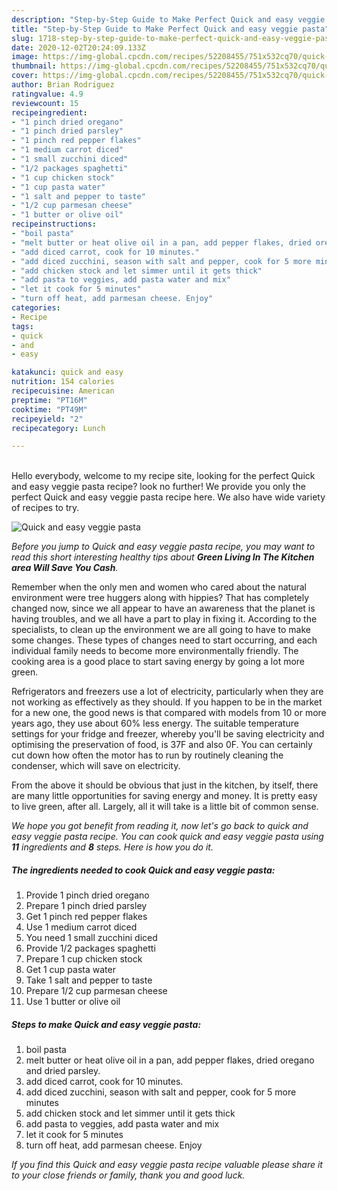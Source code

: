 ```yaml
---
description: "Step-by-Step Guide to Make Perfect Quick and easy veggie pasta"
title: "Step-by-Step Guide to Make Perfect Quick and easy veggie pasta"
slug: 1718-step-by-step-guide-to-make-perfect-quick-and-easy-veggie-pasta
date: 2020-12-02T20:24:09.133Z
image: https://img-global.cpcdn.com/recipes/52208455/751x532cq70/quick-and-easy-veggie-pasta-recipe-main-photo.jpg
thumbnail: https://img-global.cpcdn.com/recipes/52208455/751x532cq70/quick-and-easy-veggie-pasta-recipe-main-photo.jpg
cover: https://img-global.cpcdn.com/recipes/52208455/751x532cq70/quick-and-easy-veggie-pasta-recipe-main-photo.jpg
author: Brian Rodriguez
ratingvalue: 4.9
reviewcount: 15
recipeingredient:
- "1 pinch dried oregano"
- "1 pinch dried parsley"
- "1 pinch red pepper flakes"
- "1 medium carrot diced"
- "1 small zucchini diced"
- "1/2 packages spaghetti"
- "1 cup chicken stock"
- "1 cup pasta water"
- "1 salt and pepper to taste"
- "1/2 cup parmesan cheese"
- "1 butter or olive oil"
recipeinstructions:
- "boil pasta"
- "melt butter or heat olive oil in a pan, add pepper flakes, dried oregano and dried parsley."
- "add diced carrot, cook for 10 minutes."
- "add diced zucchini, season with salt and pepper, cook for 5 more minutes"
- "add chicken stock and let simmer until it gets thick"
- "add pasta to veggies, add pasta water and mix"
- "let it cook for 5 minutes"
- "turn off heat, add parmesan cheese. Enjoy"
categories:
- Recipe
tags:
- quick
- and
- easy

katakunci: quick and easy 
nutrition: 154 calories
recipecuisine: American
preptime: "PT16M"
cooktime: "PT49M"
recipeyield: "2"
recipecategory: Lunch

---
```

<br>
Hello everybody, welcome to my recipe site, looking for the perfect Quick and easy veggie pasta recipe? look no further! We provide you only the perfect Quick and easy veggie pasta recipe here. We also have wide variety of recipes to try.
<br>


![Quick and easy veggie pasta](https://img-global.cpcdn.com/recipes/52208455/751x532cq70/quick-and-easy-veggie-pasta-recipe-main-photo.jpg)

<i>Before you jump to Quick and easy veggie pasta recipe, you may want to read this short interesting healthy tips about 
<strong>Green Living In The Kitchen area Will Save You Cash</strong>.</i>
</br>

Remember when the only men and women who cared about the natural environment were tree huggers along with hippies? That has completely changed now, since we all appear to have an awareness that the planet is having troubles, and we all have a part to play in fixing it. According to the specialists, to clean up the environment we are all going to have to make some changes. These types of changes need to start occurring, and each individual family needs to become more environmentally friendly. The cooking area is a good place to start saving energy by going a lot more green.

Refrigerators and freezers use a lot of electricity, particularly when they are not working as effectively as they should. If you happen to be in the market for a new one, the good news is that compared with models from 10 or more years ago, they use about 60% less energy. The suitable temperature settings for your fridge and freezer, whereby you'll be saving electricity and optimising the preservation of food, is 37F and also 0F. You can certainly cut down how often the motor has to run by routinely cleaning the condenser, which will save on electricity.

From the above it should be obvious that just in the kitchen, by itself, there are many little opportunities for saving energy and money. It is pretty easy to live green, after all. Largely, all it will take is a little bit of common sense.


<i>We hope you got benefit from reading it, now let's go back to quick and easy veggie pasta recipe. You can cook quick and easy veggie pasta using <strong>11</strong> ingredients and <strong>8</strong> steps. Here is how you do it.
</i>

##### The ingredients needed to cook Quick and easy veggie pasta:

1. Provide 1 pinch dried oregano
1. Prepare 1 pinch dried parsley
1. Get 1 pinch red pepper flakes
1. Use 1 medium carrot diced
1. You need 1 small zucchini diced
1. Provide 1/2 packages spaghetti
1. Prepare 1 cup chicken stock
1. Get 1 cup pasta water
1. Take 1 salt and pepper to taste
1. Prepare 1/2 cup parmesan cheese
1. Use 1 butter or olive oil


##### Steps to make Quick and easy veggie pasta:

1. boil pasta
1. melt butter or heat olive oil in a pan, add pepper flakes, dried oregano and dried parsley.
1. add diced carrot, cook for 10 minutes.
1. add diced zucchini, season with salt and pepper, cook for 5 more minutes
1. add chicken stock and let simmer until it gets thick
1. add pasta to veggies, add pasta water and mix
1. let it cook for 5 minutes
1. turn off heat, add parmesan cheese. Enjoy


<i>If you find this Quick and easy veggie pasta recipe valuable please share it to your close friends or family, thank you and good luck.</i>
